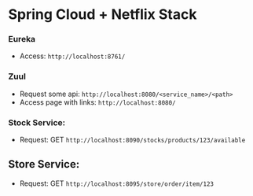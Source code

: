 # Spring Cloud + Netflix Stack


### Eureka
* Access: `http://localhost:8761/`


### Zuul
* Request some api: `http://localhost:8080/<service_name>/<path>`
* Access page with links: `http://localhost:8080/`


### Stock Service:
* Request: GET `http://localhost:8090/stocks/products/123/available`


## Store Service:
* Request: GET `http://localhost:8095/store/order/item/123`
